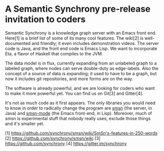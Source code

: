 # A Semantic Synchrony pre-release invitation to coders

Semantic Synchrony is a knowledge graph server with an Emacs front end. Here[1] is a brief list of some of its many cool features. The wiki[2] is well-documented and friendly; it even includes demonstration videos. The server code is Java, and the front end code is Emacs Lisp. We want to incorporate Eta, a flavor of Haskell that compiles to the JVM.

The data model is in flux, currently expanding from an unlabeled graph to a labeled graph, where nodes can serve double-duty as edge-labels. Also the concept of a source of data is expanding; it used to have to be a graph, but now it includes git repositories, and more forms are on the way.

The software is already powerful, and we are looking for coders who want to make it more powerful yet. You can find us on Git[3] and Gitter[4].

It's not as much code as it first appears. The only libraries you would need to know in order to radically change the program are [smsn](https://github.com/synchrony/smsn) (the server, in Java) and [smsn-mode](https://github.com/synchrony/smsn-mode) (the Emacs front-end, in Lisp). Moreover, much of smsn is experimental stuff that nobody really uses; exclude those things and it's smaller yet.

[1] https://github.com/synchrony/smsn/wiki/SmSn's-features-in-250-words
[2] https://github.com/synchrony/smsn/wiki
[3] https://github.com/synchrony
[4] https://gitter.im/synchrony
